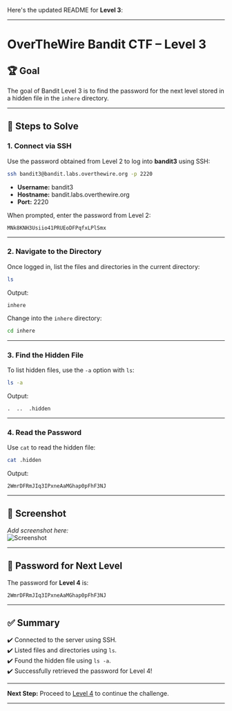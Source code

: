 Here's the updated README for **Level 3**:

---

# OverTheWire Bandit CTF – Level 3

## 🏆 **Goal**  
The goal of Bandit Level 3 is to find the password for the next level stored in a hidden file in the `inhere` directory.

---

## 🚀 **Steps to Solve**

### 1. **Connect via SSH**  
Use the password obtained from Level 2 to log into **bandit3** using SSH:

```bash
ssh bandit3@bandit.labs.overthewire.org -p 2220
```

- **Username:** bandit3  
- **Hostname:** bandit.labs.overthewire.org  
- **Port:** 2220  

When prompted, enter the password from Level 2:

```
MNk8KNH3Usiio41PRUEoDFPqfxLPlSmx
```

---

### 2. **Navigate to the Directory**  
Once logged in, list the files and directories in the current directory:

```bash
ls
```

Output:
```
inhere
```

Change into the `inhere` directory:

```bash
cd inhere
```

---

### 3. **Find the Hidden File**  
To list hidden files, use the `-a` option with `ls`:

```bash
ls -a
```

Output:
```
.  ..  .hidden
```

---

### 4. **Read the Password**  
Use `cat` to read the hidden file:

```bash
cat .hidden
```

Output:
```
2WmrDFRmJIq3IPxneAaMGhap0pFhF3NJ
```

---

## 📸 **Screenshot**  
*Add screenshot here:*  
![Screenshot](path/to/screenshot.png)

---

## 🔑 **Password for Next Level**  
The password for **Level 4** is:

```
2WmrDFRmJIq3IPxneAaMGhap0pFhF3NJ
```

---

## ✅ **Summary**  
✔️ Connected to the server using SSH.  
✔️ Listed files and directories using `ls`.  
✔️ Found the hidden file using `ls -a`.  
✔️ Successfully retrieved the password for Level 4!  

---

**Next Step:** Proceed to [Level 4](https://overthewire.org/wargames/bandit/bandit4.html) to continue the challenge.  

---
